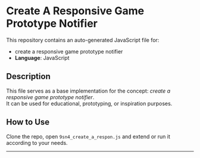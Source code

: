 # Create A Responsive Game Prototype Notifier

This repository contains an auto-generated JavaScript file for:

- create a responsive game prototype notifier
- **Language**: JavaScript

## Description

This file serves as a base implementation for the concept: *create a responsive game prototype notifier*.  
It can be used for educational, prototyping, or inspiration purposes.

## How to Use

Clone the repo, open `9sn4_create_a_respon.js` and extend or run it according to your needs.

---


